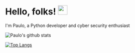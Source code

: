 # Hello, folks! <img src="https://raw.githubusercontent.com/MartinHeinz/MartinHeinz/master/wave.gif" width="30px">
I'm Paulo, a Python developer and cyber security enthusiast

![Paulo's github stats](https://github-readme-stats.vercel.app/api?username=psdon&count_private=true&how_icons=true&theme=gruvbox)

[![Top Langs](https://github-readme-stats.vercel.app/api/top-langs/?username=psdon&count_private=true&how_icons=true&theme=gruvbox&layout=compact)](https://github.com/psdon)
<!--
**psdon/psdon** is a ✨ _special_ ✨ repository because its `README.md` (this file) appears on your GitHub profile.

Here are some ideas to get you started:

- 🔭 I’m currently working on ...
- 🌱 I’m currently learning ...
- 👯 I’m looking to collaborate on ...
- 🤔 I’m looking for help with ...
- 💬 Ask me about ...
- 📫 How to reach me: ...
- 😄 Pronouns: ...
- ⚡ Fun fact: ...
-->
